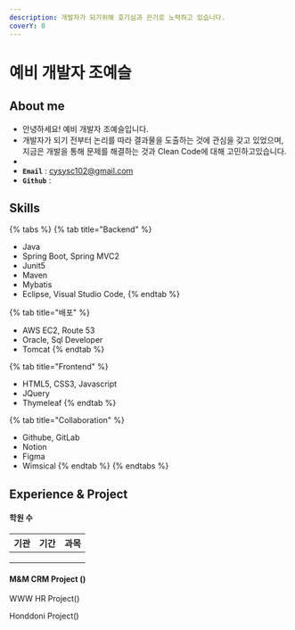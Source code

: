 ```yaml
---
description: 개발자가 되기위해 호기심과 끈기로 노력하고 있습니다.
coverY: 0
---
```


# 예비 개발자 조예슬

## About me

* 안녕하세요! 예비 개발자 조예슬입니다.
* 개발자가 되기 전부터 논리를 따라 결과물을 도출하는 것에 관심을 갖고 있었으며, 지금은 개발을 통해 문제를 해결하는 것과 Clean Code에 대해 고민하고있습니다.
*
* **`Email`** : cysysc102@gmail.com
* **`Github`** :&#x20;

## Skills

{% tabs %}
{% tab title="Backend" %}
* Java
* Spring Boot, Spring MVC2
* Junit5
* Maven
* Mybatis
* Eclipse, Visual Studio Code,&#x20;
{% endtab %}

{% tab title="배포" %}
* AWS EC2, Route 53
* Oracle, Sql Developer
* Tomcat
{% endtab %}

{% tab title="Frontend" %}
* HTML5, CSS3, Javascript
* JQuery
* Thymeleaf
{% endtab %}

{% tab title="Collaboration" %}
* Githube, GitLab
* Notion
* Figma
* Wimsical
{% endtab %}
{% endtabs %}



## Experience & Project

#### 학원 수

| 기관 | 기간 | 과목 |
| -- | -- | -- |
|    |    |    |
|    |    |    |
|    |    |    |

#### M\&M CRM Project ()



WWW HR Project()



Honddoni Project()
